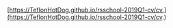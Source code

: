  [https://TeflonHotDog.github.io/rsschool-2019Q1-cv/cv.](https://TeflonHotDog.github.io/rsschool-2019Q1-cv/cv.)